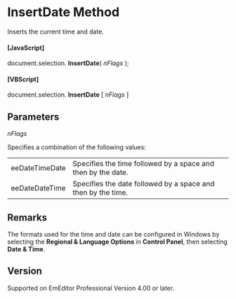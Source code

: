 # InsertDate Method

Inserts the current time and date.

#### \[JavaScript\]

document.selection. **InsertDate**( _nFlags_ );

#### \[VBScript\]

document.selection. **InsertDate** \[ _nFlags_ \]

## Parameters

_nFlags_

Specifies a combination of the following values:

|     |     |
| --- | --- |
| eeDateTimeDate | Specifies the time followed by a space and then by the date. |
| eeDateDateTime | Specifies the date followed by a space and then by the time. |

## Remarks

The formats used for the time and date can be configured in Windows by
selecting the **Regional & Language Options** in **Control Panel**, then
selecting **Date & Time**.

## Version

Supported on EmEditor Professional Version 4.00 or later.